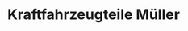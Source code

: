 ---
title: "Kraftfahrzeugteile Müller"
url: /dortmund/kraftfahrzeugteile-mueller/
shop: Autoteile
---
